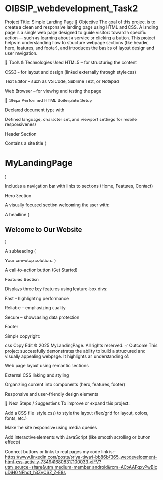 # OIBSIP_webdevelopment_Task2
Project Title: Simple Landing Page
📖 Objective
The goal of this project is to create a clean and responsive landing page using HTML and CSS. A landing page is a single web page designed to guide visitors toward a specific action — such as learning about a service or clicking a button. This project helps in understanding how to structure webpage sections (like header, hero, features, and footer), and introduces the basics of layout design and user navigation.

🔧 Tools & Technologies Used
HTML5 – for structuring the content

CSS3 – for layout and design (linked externally through style.css)

Text Editor – such as VS Code, Sublime Text, or Notepad

Web Browser – for viewing and testing the page

🚀 Steps Performed
HTML Boilerplate Setup

Declared document type with <!DOCTYPE html>

Defined language, character set, and viewport settings for mobile responsiveness

Header Section

Contains a site title (<h1>MyLandingPage</h1>)

Includes a navigation bar with links to sections (Home, Features, Contact)

Hero Section

A visually focused section welcoming the user with:

A headline (<h2>Welcome to Our Website</h2>)

A subheading (<p>Your one-stop solution...)

A call-to-action button (<a class="btn">Get Started</a>)

Features Section

Displays three key features using feature-box divs:

Fast – highlighting performance

Reliable – emphasizing quality

Secure – showcasing data protection

Footer

Simple copyright:

css
Copy
Edit
© 2025 MyLandingPage. All rights reserved.
✅ Outcome
This project successfully demonstrates the ability to build a structured and visually appealing webpage. It highlights an understanding of:

Web page layout using semantic sections

External CSS linking and styling

Organizing content into components (hero, features, footer)

Responsive and user-friendly design elements

🧠 Next Steps / Suggestions
To improve or expand this project:

Add a CSS file (style.css) to style the layout (flex/grid for layout, colors, fonts, etc.)

Make the site responsive using media queries

Add interactive elements with JavaScript (like smooth scrolling or button effects)

Connect buttons or links to real pages
my code link is:-https://www.linkedin.com/posts/priya-tiwari-bb86b7365_webdevelopment-html-css-activity-7349416808317100033-eiFV?utm_source=share&utm_medium=member_android&rcm=ACoAAFqxyPwBicuDiH0INFhdt_h3ZyCSZ_Z-E8s
